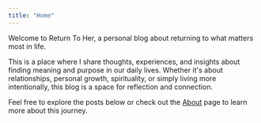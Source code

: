 ```yaml
---
title: "Home"
---
```


Welcome to Return To Her, a personal blog about returning to what matters most in life.

This is a place where I share thoughts, experiences, and insights about finding meaning and purpose in our daily lives. Whether it's about relationships, personal growth, spirituality, or simply living more intentionally, this blog is a space for reflection and connection.

Feel free to explore the posts below or check out the [About](/about/) page to learn more about this journey. 